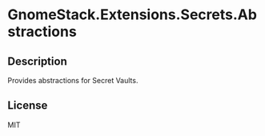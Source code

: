 # GnomeStack.Extensions.Secrets.Abstractions

## Description

Provides abstractions for Secret Vaults.

## License

MIT
